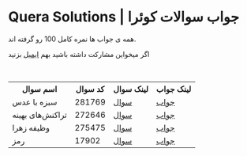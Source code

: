 # Quera Solutions | جواب سوالات کوئرا

<p>همه ی جواب ها نمره کامل 100 رو گرفته اند.</p>
<p>اگر میخواین مشارکت داشته باشید بهم <span><a href="mailto:erfan.rezaei.dev@gmail.com">ایمیل</a></span> بزنید</p>

<br>

<table>
<th>اسم سوال<ht/>
<th>کد سوال<ht/>
<th>لینک سوال<ht/>
<th>لینک جواب<ht/>

<tr>
<td>سبزه با عدس</td>
<td>281769</td>
<td><a href="https://quera.org/problemset/281769">سوال</td>
<td><a href="https://gist.github.com/ErfanRez/73121c5e46ab45b3ddd4f389d7c0b015">جواب</td>
</tr>
<tr>
<td>تراکنش‌های بهینه</td>
<td>272646</td>
<td><a href="https://quera.org/problemset/272646">سوال</td>
<td><a href="https://gist.github.com/ErfanRez/75c0eb7ed96346aa3afde6b0f7a4aeee">جواب</td>
</tr>
<tr>
<td>وظیفه زهرا</td>
<td>275475</td>
<td><a href="https://quera.org/problemset/275475">سوال</td>
<td><a href="https://gist.github.com/ErfanRez/16d1030e84a465bda95a78670a79fd3c">جواب</td>
</tr>
<tr>
<td>رمز</td>
<td>17902</td>
<td><a href="https://quera.org/problemset/17902">سوال</td>
<td><a href="https://gist.github.com/ErfanRez/c561f59c2abc0cd90ea8d6da60ea5efd">جواب</td>
</tr>

</table>
